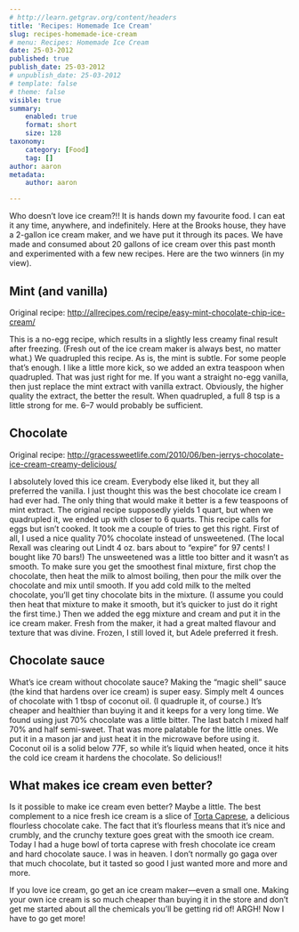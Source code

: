 ```yaml
---
# http://learn.getgrav.org/content/headers
title: 'Recipes: Homemade Ice Cream'
slug: recipes-homemade-ice-cream
# menu: Recipes: Homemade Ice Cream
date: 25-03-2012
published: true
publish_date: 25-03-2012
# unpublish_date: 25-03-2012
# template: false
# theme: false
visible: true
summary:
    enabled: true
    format: short
    size: 128
taxonomy:
    category: [Food]
    tag: []
author: aaron
metadata:
    author: aaron

---
```


Who doesn’t love ice cream?!! It is hands down my favourite food. I can eat it any time, anywhere, and indefinitely. Here at the Brooks house, they have a 2-gallon ice cream maker, and we have put it through its paces. We have made and consumed about 20 gallons of ice cream over this past month and experimented with a few new recipes. Here are the two winners (in my view).

## Mint (and vanilla)

Original recipe: <http://allrecipes.com/recipe/easy-mint-chocolate-chip-ice-cream/>

This is a no-egg recipe, which results in a slightly less creamy final result after freezing. (Fresh out of the ice cream maker is always best, no matter what.) We quadrupled this recipe. As is, the mint is subtle. For some people that’s enough. I like a little more kick, so we added an extra teaspoon when quadrupled. That was just right for me. If you want a straight no-egg vanilla, then just replace the mint extract with vanilla extract. Obviously, the higher quality the extract, the better the result. When quadrupled, a full 8 tsp is a little strong for me. 6–7 would probably be sufficient.

## Chocolate

Original recipe: <http://gracessweetlife.com/2010/06/ben-jerrys-chocolate-ice-cream-creamy-delicious/>

I absolutely loved this ice cream. Everybody else liked it, but they all preferred the vanilla. I just thought this was the best chocolate ice cream I had ever had. The only thing that would make it better is a few teaspoons of mint extract. The original recipe supposedly yields 1 quart, but when we quadrupled it, we ended up with closer to 6 quarts. This recipe calls for eggs but isn’t cooked. It took me a couple of tries to get this right. First of all, I used a nice quality 70% chocolate instead of unsweetened. (The local Rexall was clearing out Lindt 4 oz. bars about to “expire” for 97 cents! I bought like 70 bars!) The unsweetened was a little too bitter and it wasn’t as smooth. To make sure you get the smoothest final mixture, first chop the chocolate, then heat the milk to almost boiling, then pour the milk over the chocolate and mix until smooth. If you add cold milk to the melted chocolate, you’ll get tiny chocolate bits in the mixture. (I assume you could then heat that mixture to make it smooth, but it’s quicker to just do it right the first time.) Then we added the egg mixture and cream and put it in the ice cream maker. Fresh from the maker, it had a great malted flavour and texture that was divine. Frozen, I still loved it, but Adele preferred it fresh.

## Chocolate sauce

What’s ice cream without chocolate sauce? Making the “magic shell” sauce (the kind that hardens over ice cream) is super easy. Simply melt 4 ounces of chocolate with 1 tbsp of coconut oil. (I quadruple it, of course.) It’s cheaper and healthier than buying it and it keeps for a very long time. We found using just 70% chocolate was a little bitter. The last batch I mixed half 70% and half semi-sweet. That was more palatable for the little ones. We put it in a mason jar and just heat it in the microwave before using it. Coconut oil is a solid below 77F, so while it’s liquid when heated, once it hits the cold ice cream it hardens the chocolate. So delicious!!

## What makes ice cream even better?

Is it possible to make ice cream even better? Maybe a little. The best complement to a nice fresh ice cream is a slice of [Torta Caprese](../recipes-torta-caprese-flour-less-chocolate-cake "Recipes: Torta Caprese (Flour-less chocolate cake)"), a delicious flourless chocolate cake. The fact that it’s flourless means that it’s nice and crumbly, and the crunchy texture goes great with the smooth ice cream. Today I had a huge bowl of torta caprese with fresh chocolate ice cream and hard chocolate sauce. I was in heaven. I don’t normally go gaga over that much chocolate, but it tasted so good I just wanted more and more and more.

If you love ice cream, go get an ice cream maker—even a small one. Making your own ice cream is so much cheaper than buying it in the store and don’t get me started about all the chemicals you’ll be getting rid of! ARGH! Now I have to go get more!


